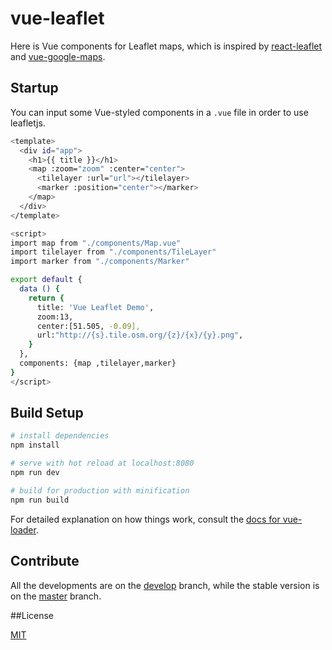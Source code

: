 # vue-leaflet
Here is Vue components for Leaflet maps, which is inspired by [react-leaflet](https://github.com/PaulLeCam/react-leaflet) and [vue-google-maps](https://github.com/GuillaumeLeclerc/vue-google-maps).

## Startup

You can input some Vue-styled components in a `.vue` file in order to use leafletjs.

``` bash
<template>
  <div id="app">
    <h1>{{ title }}</h1>
    <map :zoom="zoom" :center="center">
      <tilelayer :url="url"></tilelayer>
      <marker :position="center"></marker>
    </map>
  </div>
</template>

<script>
import map from "./components/Map.vue"
import tilelayer from "./components/TileLayer"
import marker from "./components/Marker"

export default {
  data () {
    return {
      title: 'Vue Leaflet Demo',
      zoom:13,
      center:[51.505, -0.09],
      url:"http://{s}.tile.osm.org/{z}/{x}/{y}.png",
    }
  },
  components: {map ,tilelayer,marker}
}
</script>
```

## Build Setup

``` bash
# install dependencies
npm install

# serve with hot reload at localhost:8080
npm run dev

# build for production with minification
npm run build
```

For detailed explanation on how things work, consult the [docs for vue-loader](http://vuejs.github.io/vue-loader).

## Contribute

All the developments are on the [develop](https://github.com/brandonxiang/vue-leaflet/tree/develop) branch, while the stable version is on the [master](https://github.com/brandonxiang/vue-leaflet/tree/master) branch.

##License

[MIT](LICENSE)